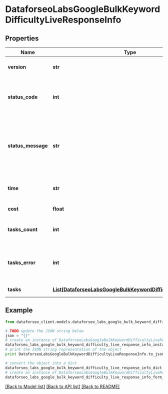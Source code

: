 # DataforseoLabsGoogleBulkKeywordDifficultyLiveResponseInfo


## Properties

Name | Type | Description | Notes
------------ | ------------- | ------------- | -------------
**version** | **str** | the current version of the API | [optional] 
**status_code** | **int** | general status code you can find the full list of the response codes here | [optional] 
**status_message** | **str** | general informational message you can find the full list of general informational messages here | [optional] 
**time** | **str** | total execution time, seconds | [optional] 
**cost** | **float** | total tasks cost, USD | [optional] 
**tasks_count** | **int** | the number of tasks in the tasks array | [optional] 
**tasks_error** | **int** | the number of tasks in the tasks array returned with an error | [optional] 
**tasks** | [**List[DataforseoLabsGoogleBulkKeywordDifficultyLiveTaskInfo]**](DataforseoLabsGoogleBulkKeywordDifficultyLiveTaskInfo.md) | array of tasks | [optional] 

## Example

```python
from dataforseo_client.models.dataforseo_labs_google_bulk_keyword_difficulty_live_response_info import DataforseoLabsGoogleBulkKeywordDifficultyLiveResponseInfo

# TODO update the JSON string below
json = "{}"
# create an instance of DataforseoLabsGoogleBulkKeywordDifficultyLiveResponseInfo from a JSON string
dataforseo_labs_google_bulk_keyword_difficulty_live_response_info_instance = DataforseoLabsGoogleBulkKeywordDifficultyLiveResponseInfo.from_json(json)
# print the JSON string representation of the object
print DataforseoLabsGoogleBulkKeywordDifficultyLiveResponseInfo.to_json()

# convert the object into a dict
dataforseo_labs_google_bulk_keyword_difficulty_live_response_info_dict = dataforseo_labs_google_bulk_keyword_difficulty_live_response_info_instance.to_dict()
# create an instance of DataforseoLabsGoogleBulkKeywordDifficultyLiveResponseInfo from a dict
dataforseo_labs_google_bulk_keyword_difficulty_live_response_info_form_dict = dataforseo_labs_google_bulk_keyword_difficulty_live_response_info.from_dict(dataforseo_labs_google_bulk_keyword_difficulty_live_response_info_dict)
```
[[Back to Model list]](../README.md#documentation-for-models) [[Back to API list]](../README.md#documentation-for-api-endpoints) [[Back to README]](../README.md)


